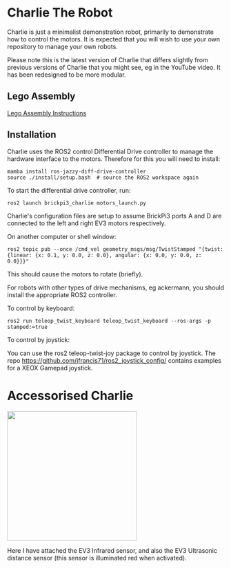 # Charlie The Robot

Charlie is just a minimalist demonstration robot, primarily to demonstrate how to control the motors.
It is expected that you will wish to use your own repository to manage your own robots.

Please note this is the latest version of Charlie that differs slightly from previous versions of Charlie that you might see, eg in the YouTube video. It has been redesigned to be more modular.


## Lego Assembly

[Lego Assembly Instructions](./lego_assembly/README.md)

## Installation

Charlie uses the ROS2 control Differential Drive controller to manage the hardware interface to the motors.
Therefore for this you will need to install:

```
mamba install ros-jazzy-diff-drive-controller
source ./install/setup.bash  # source the ROS2 workspace again
```

To start the differential drive controller, run:
```
ros2 launch brickpi3_charlie motors_launch.py
```
Charlie's configuration files are setup to assume BrickPi3 ports A and D are connected to the left and right EV3 motors respectively.

On another computer or shell window:
```
ros2 topic pub --once /cmd_vel geometry_msgs/msg/TwistStamped "{twist: {linear: {x: 0.1, y: 0.0, z: 0.0}, angular: {x: 0.0, y: 0.0, z: 0.0}}}"
```
This should cause the motors to rotate (briefly).

For robots with other types of drive mechanisms, eg ackermann, you should install the appropriate ROS2 controller.

To control by keyboard:

```ros2 run teleop_twist_keyboard teleop_twist_keyboard --ros-args -p stamped:=true```

To control by joystick:

You can use the ros2 teleop-twist-joy package to control by joystick. The repo https://github.com/jfrancis71/ros2_joystick_config/ contains examples for a XEOX Gamepad joystick.

# Accessorised Charlie

<img src="./images/accessorised_charlie.jpg" width=300>

Here I have attached the EV3 Infrared sensor, and also the EV3 Ultrasonic distance sensor (this sensor is illuminated red when activated).
